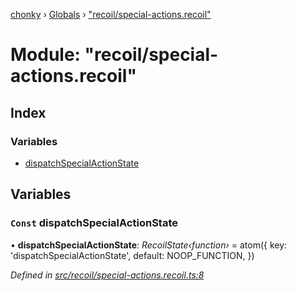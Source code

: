 [chonky](../README.md) › [Globals](../globals.md) › ["recoil/special-actions.recoil"](_recoil_special_actions_recoil_.md)

# Module: "recoil/special-actions.recoil"

## Index

### Variables

* [dispatchSpecialActionState](_recoil_special_actions_recoil_.md#const-dispatchspecialactionstate)

## Variables

### `Const` dispatchSpecialActionState

• **dispatchSpecialActionState**: *RecoilState‹function›* = atom<InternalSpecialActionDispatcher>({
    key: 'dispatchSpecialActionState',
    default: NOOP_FUNCTION,
})

*Defined in [src/recoil/special-actions.recoil.ts:8](https://github.com/TimboKZ/Chonky/blob/d1a0325/src/recoil/special-actions.recoil.ts#L8)*
